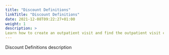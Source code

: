 ```yaml
---
title: "Discount Definitions"
linkTitle: "Discount Definitions"
date: 2021-12-08T09:22:27+01:00
weight: 1
description: >
Learn how to create an outpatient visit and find the outpatient visit created previously
---
```


Discount Definitions description
